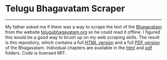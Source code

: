 # Telugu Bhagavatam Scraper
______

My father asked me if there was a way to scrape the text of the [Bhagavatam](https://en.wikipedia.org/wiki/Bhagavata_Purana)
from the website [telugubhagavatam.org](https://telugubhagavatam.org/) so he could read it offline.
I figured this would be a good way to brush up on my web scraping skills. The result is this repository, which contains
a full [HTML version](bhagavatam.html) and a full [PDF version](bhagavatam.pdf) of the Bhagavatam. Individual chapters
are available in the [html](html) and [pdf](pdf) folders. Code is licensed MIT.
